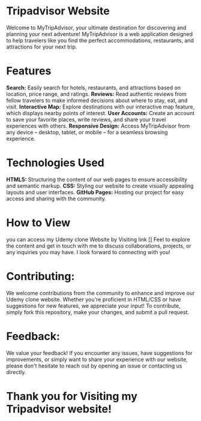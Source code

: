 # Tripadvisor Website

Welcome to MyTripAdvisor, your ultimate destination for discovering and planning your next adventure! MyTripAdvisor is a web application designed to help travelers like you find the perfect accommodations, restaurants, and attractions for your next trip.

# Features

**Search:** Easily search for hotels, restaurants, and attractions based on location, price range, and ratings.
**Reviews:** Read authentic reviews from fellow travelers to make informed decisions about where to stay, eat, and visit.
**Interactive Map:** Explore destinations with our interactive map feature, which displays nearby points of interest.
**User Accounts:** Create an account to save your favorite places, write reviews, and share your travel experiences with others.
**Responsive Design:** Access MyTripAdvisor from any device – desktop, tablet, or mobile – for a seamless browsing experience. 

# Technologies Used
**HTML5:** Structuring the content of our web pages to ensure accessibility and semantic markup.
**CSS:** Styling our website to create visually appealing layouts and user interfaces.
**GitHub Pages:** Hosting our project for easy access and sharing with the community.

# How to View
you can access my Udemy clone Website by Visiting link []   Feel to explore the content and get in touch with me to discuss collaborations, projects, or any inquiries you may have. I look forward to connecting with you!

# Contributing:
We welcome contributions from the community to enhance and improve our Udemy clone  website. Whether you're proficient in HTML/CSS or have suggestions for new features, we appreciate your input! To contribute, simply fork this repository, make your changes, and submit a pull request.

# Feedback:
We value your feedback! If you encounter any issues, have suggestions for improvements, or simply want to share your experience with our website, please don't hesitate to reach out by opening an issue or contacting us directly.

# Thank you for Visiting my Tripadvisor website!


 
